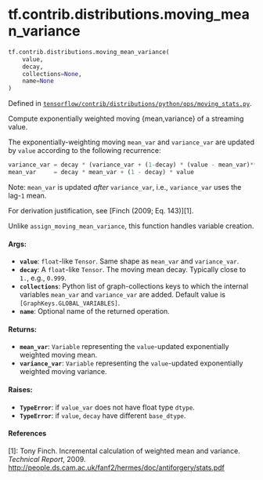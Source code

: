 <div itemscope itemtype="http://developers.google.com/ReferenceObject">
<meta itemprop="name" content="tf.contrib.distributions.moving_mean_variance" />
</div>

# tf.contrib.distributions.moving_mean_variance

``` python
tf.contrib.distributions.moving_mean_variance(
    value,
    decay,
    collections=None,
    name=None
)
```



Defined in [`tensorflow/contrib/distributions/python/ops/moving_stats.py`](https://www.tensorflow.org/code/tensorflow/contrib/distributions/python/ops/moving_stats.py).

Compute exponentially weighted moving {mean,variance} of a streaming value.

The exponentially-weighting moving `mean_var` and `variance_var` are updated
by `value` according to the following recurrence:

```python
variance_var = decay * (variance_var + (1-decay) * (value - mean_var)**2)
mean_var     = decay * mean_var + (1 - decay) * value
```

Note: `mean_var` is updated *after* `variance_var`, i.e., `variance_var` uses
the lag-`1` mean.

For derivation justification, see [Finch (2009; Eq. 143)][1].

Unlike `assign_moving_mean_variance`, this function handles
variable creation.

#### Args:

* <b>`value`</b>: `float`-like `Tensor`. Same shape as `mean_var` and `variance_var`.
* <b>`decay`</b>: A `float`-like `Tensor`. The moving mean decay. Typically close to
    `1.`, e.g., `0.999`.
* <b>`collections`</b>: Python list of graph-collections keys to which the internal
    variables `mean_var` and `variance_var` are added.
    Default value is `[GraphKeys.GLOBAL_VARIABLES]`.
* <b>`name`</b>: Optional name of the returned operation.


#### Returns:

* <b>`mean_var`</b>: `Variable` representing the `value`-updated exponentially weighted
    moving mean.
* <b>`variance_var`</b>: `Variable` representing the `value`-updated
    exponentially weighted moving variance.


#### Raises:

* <b>`TypeError`</b>: if `value_var` does not have float type `dtype`.
* <b>`TypeError`</b>: if `value`, `decay` have different `base_dtype`.

#### References

[1]: Tony Finch. Incremental calculation of weighted mean and variance.
     _Technical Report_, 2009.
     http://people.ds.cam.ac.uk/fanf2/hermes/doc/antiforgery/stats.pdf
